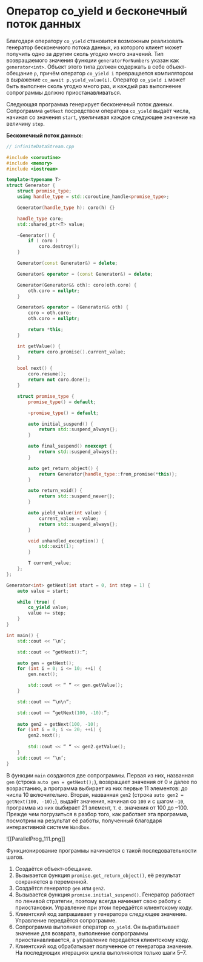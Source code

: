 
# Оператор co_yield и бесконечный поток данных

Благодаря оператору `co_yield` становится возможным реализовать генератор бесконечного потока данных, из которого клиент может получить одно за другим сколь угодно много значений. Тип возвращаемого значения функции `generatorForNumbers` указан как `generator<int>`. Объект этого типа должен содержать в себе объект-обещание `p`, причём оператор `co_yield i` превращается компилятором в выражение `co_await p.yield_value(i)`. Оператор `co_yield i` может быть выполнен сколь угодно много раз, и каждый раз выполнение сопрограммы должно приостанавливаться.

Следующая программа генерирует бесконечный поток данных. Сопрограмма `getNext` посредством оператора `co_yield` выдаёт числа, начиная со значения `start`, увеличивая каждое следующее значение на величину `step`.

**Бесконечный поток данных:**
```c++
// infiniteDataStream.cpp

#include <coroutine>
#include <memory>
#include <iostream>

template<typename T>
struct Generator {
	struct promise_type;
	using handle_type = std::coroutine_handle<promise_type>;

	Generator(handle_type h): coro(h) {}

	handle_type coro;
	std::shared_ptr<T> value;

	~Generator() {
		if ( coro ) 
			coro.destroy();
	}

	Generator(const Generator&) = delete;

	Generator& operator = (const Generator&) = delete;

	Generator(Generator&& oth): coro(oth.coro) {
		oth.coro = nullptr;
	}

	Generator& operator = (Generator&& oth) {
		coro = oth.coro;
		oth.coro = nullptr;

		return *this;
	}

	int getValue() {
		return coro.promise().current_value;
	}

	bool next() {
		coro.resume();
		return not coro.done();
	}

	struct promise_type {
		promise_type() = default;

		~promise_type() = default;

		auto initial_suspend() {
			return std::suspend_always{};
		}

		auto final_suspend() noexcept {
			return std::suspend_always{};
		}

		auto get_return_object() {
			return Generator{handle_type::from_promise(*this)};
		}

		auto return_void() {
			return std::suspend_never{};
		}

		auto yield_value(int value) {
			current_value = value;
			return std::suspend_always{};
		}

		void unhandled_exception() {
			std::exit(1);
		}

		T current_value;
	};
};

Generator<int> getNext(int start = 0, int step = 1) {
	auto value = start;

	while (true) {
		co_yield value;
		value += step;
	}
}

int main() {
	std::cout << ‘\n’;

	std::cout << “getNext():”;

	auto gen = getNext();
	for (int i = 0; i <= 10; ++i) {
		gen.next();

		std::cout << “ “ << gen.getValue();
	}

	std::cout << “\n\n”;

	std::cout << “getNext(100, -10):”;
	
	auto gen2 = getNext(100, -10);
	for (int i = 0; i <= 20; ++i) {
		gen2.next();
		
		std::cout << “ “ << gen2.getValue();
	}
	std::cout << ‘\n’;
}
```

В функции `main` создаются две сопрограммы. Первая из них, названная `gen` (строка `auto gen = getNext();`), возвращает значения от 0 и далее по возрастанию, а программа выбирает из них первые 11 элементов: до числа 10 включительно. Вторая, названная `gen2` (строка `auto gen2 = getNext(100, -10);`), выдаёт значения, начиная со `100` и с шагом `–10`, программа из них выбирает 21 элемент, т. е. значения от 100 до –100. Прежде чем погрузиться в разбор того, как работает эта программа, посмотрим на результат её работы, полученный благодаря интерактивной системе `Wandbox`.

![[ParallelProg_111.png]]

Функционирование программы начинается с такой последовательности шагов.
1. Создаётся объект-обещание.
2. Вызывается функция `promise.get_return_object()`, её результат сохраняется в переменной.
3. Создаётся генератор `gen` или `gen2`.
4. Вызывается функция `promise.initial_suspend()`. Генератор работает по ленивой стратегии, поэтому всегда начинает свою работу с приостановки. Управление при этом передаётся клиентскому коду.
5. Клиентский код запрашивает у генератора следующее значение. Управление передаётся сопрограмме.
6. Сопрограмма выполняет оператор `co_yield`. Он вырабатывает значение для возврата, выполнение сопрограммы приостанавливается, а управление передаётся клиентскому коду.
7. Клиентский код обрабатывает полученное от генератора значение. На последующих итерациях цикла выполняются только шаги 5–7. 

